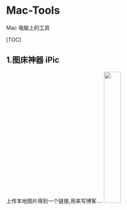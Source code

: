 # Mac-Tools
Mac 电脑上的工具

[TOC]

## 1.图床神器 iPic
上传本地图片得到一个链接,用来写博客....
<img src="https://ws4.sinaimg.cn/large/006tNc79gy1fiuvdo0t0hj30dg0co0t3.jpg" width=30% />
